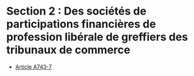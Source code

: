 # Section 2 : Des sociétés de participations financières de profession libérale de greffiers des tribunaux de commerce

- [Article A743-7](article-a743-7.md)
